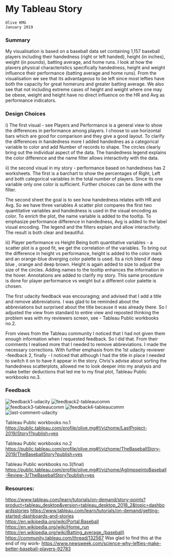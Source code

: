 

# My Tableau Story
    Olive KMG
    January 2019
    

### Summary

My visualisation is based on a baseball data set containing 1,157 baseball players including their handedness (right or left handed), height (in inches), weight (in pounds), batting average, and home runs. I look at how the plavers physical characteristics specifically handedness, height and weight  influence their performance (batting average and home runs).  From the visualisation we see that its advantageous to be left since most lefties have both the capacity for great homeruns and greater batting average. We also see that not including extreme cases  of height and weight where one may be obese, weight and height have no direct influence on the HR and Avg as performance indicators. 


### Design Choices

i) The first visual - see Players and Performance is a general view  to show the differences in performance among players. I choose to use horizontal bars  which are good for comparison and they give a good layout.  To clarify the differences in handedness more I added handednes as a categorical variable  to color and add Number of records to shape.  The circles clearly bring out the individual aspect of the data.  The handedness legend explains the color difference and the name filter allows interactivity with the data.

ii) the second visual in my story - performance based on handedness has 2 worksheets. The first is a barchart to show the percentages of Right, Left and both categorical variables in the total number of players. Since its one variable only one color is sufficient. Further choices can be done with the filter.

The second sheet  the goal is to see how handedness relates with HR and Avg.  So we have three variables  A scatter plot compares the first two quantitative variables and handedness is used in the visual encoding as color.  To enrich the plot, the name variable is added to the tooltip.  To emphasize performance difference in handedness, Avg is added to the label visual encoding. The legend and the filters  explain and allow interactivity. The result is both clear and beautiful.  

iii) Player performance vs Height
Being  both quantitative variables - a scatter plot is a good fit, we get the correlation of the variables. To bring out the difference in height vs performance, height is added to the color mark and an orange-blue diverging color palette is used.  Its a rich blend if deep blue , orange and deep brown. Height is again added to size  to adjust the size of the circles.  Adding names to the tooltip enhances the information in the hover.  Annotations are added to clarify my story.  This same procedure is done for player performance vs weight but a different color palette is chosen.

The first udacity feedback  was encouraging; and advised that I add a title and remove abbreviations.  I was glad to be reminded about the abbreviations but surprised about the title because it was already there.  So I adjusted the view  from standard to entire view and reposted thinking the problem was with  my reviewers screen, see - Tableau Public workbooks no.2. 

From views  from the Tableau community I noticed that I had not given them enough information when I requested feedback.   So I did that.  From their comments I realised more that I needed to remove abbreviations. I made the necessary corrections.  With further emphasis from the 1st udacity reviewer -feedback 2, finally - I noticed that although I had the title in place I needed to switch it on to have it appear in the story.  Chris's advise about sorting the handedness scatterplots, allowed me to look deeper into my analysis and make better deductions that led me to my final plot, Tableau Public workbooks no.3.



### Feedback

![feedback1-udacity](https://screenshotscdn.firefoxusercontent.com/images/0285e2bb-3430-4465-932a-cfb8150337a6.png)
![feedback2-tableaucomm](https://screenshotscdn.firefoxusercontent.com/images/5593ce5e-390f-498a-9c84-32b0b97a5206.png)
![feedback3-tableaucomm](https://screenshotscdn.firefoxusercontent.com/images/c54ec544-a4c0-4dd5-8232-eb1a83d9cb34.png)
![feedback4-tableaucomm](https://screenshotscdn.firefoxusercontent.com/images/128fe19c-568a-4c6a-bbd5-96f1a2d8ce16.png)
![last-comment-udacity](https://screenshotscdn.firefoxusercontent.com/images/9e694ca1-4a62-4895-91bf-aa970da3aef4.png)

Tableau Public workbooks no.1
https://public.tableau.com/profile/olive.mg#!/vizhome/LastProject-2019/Story1?publish=yes

Tableau Public workbooks no.2
https://public.tableau.com/profile/olive.mg#!/vizhome/TheBaseballStory-2019/TheBaseballStory?publish=yes

Tableau Public workbooks no.3(final) 
https://public.tableau.com/profile/olive.mg#!/vizhome/AglimpseintoBaseball-Review-3/TheBaseballStory?publish=yes



### Resources:
https://www.tableau.com/learn/tutorials/on-demand/story-points?product=tableau_desktop&version=tableau_desktop_2018_2&topic=dashboardsstories
https://www.tableau.com/learn/tutorials/on-demand/getting-started-dashboards-and-stories
https://en.wikipedia.org/wiki/Portal:Baseball
https://en.wikipedia.org/wiki/Home_run
https://en.wikipedia.org/wiki/Batting_average_(baseball)
https://community.tableau.com/thread/132567
Was glad to find this at the end of my work- https://www.newsweek.com/science-why-lefties-make-better-baseball-players-92783




```python

```

